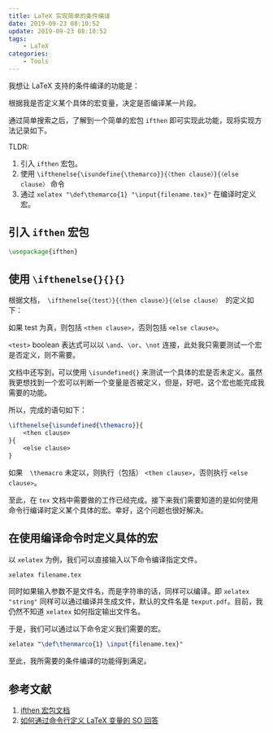 ```yaml
---
title: LaTeX 实现简单的条件编译
date: 2019-09-23 08:10:52
update: 2019-09-23 08:10:52
tags:
    - LaTeX
categories:
    - Tools
---
```


我想让 LaTeX 支持的条件编译的功能是：

根据我是否定义某个具体的宏变量，决定是否编译某一片段。

通过简单搜索之后，了解到一个简单的宏包 `ifthen` 即可实现此功能，现将实现方法记录如下。

<!-- more -->

TLDR:

1. 引入 `ifthen` 宏包。
2. 使用 `\ifthenelse{\isundefine{\themarco}}{〈then clause〉}{〈else clause〉` 命令
3. 通过 `xelatex "\def\themarco{1} "\input{filename.tex}"` 在编译时定义宏。

## 引入 `ifthen` 宏包

```tex
\usepackage{ifthen}
```

## 使用 `\ifthenelse{}{}{}`

根据文档，　`\ifthenelse{〈test〉}{〈then clause〉}{〈else clause〉`　的定义如下：

如果 test 为真，则包括 `<then clause>`，否则包括 `<else clause>`。

`<test>` boolean 表达式可以以 `\and`、`\or`、`\not` 连接，此处我只需要测试一个宏是否定义，则不需要。

文档中还写到，可以使用 `\isundefined{}` 来测试一个具体的宏是否未定义。虽然我更想找到一个宏可以判断一个变量是否被定义，但是，好吧，这个宏也能完成我需要的功能。

所以，完成的语句如下：

```tex
\ifthenelse{\isundefined{\themacro}}{
    <then clause>
}{
    <else clause>
}
```

如果　`\themacro` 未定以，则执行（包括） `<then clause>`，否则执行 `<else clause>`。

至此，在 `tex` 文档中需要做的工作已经完成。接下来我们需要知道的是如何使用命令行编译时定义某个具体的宏。幸好，这个问题也很好解决。

## 在使用编译命令时定义具体的宏

以 `xelatex` 为例，我们可以直接输入以下命令编译指定文件。

```tex
xelatex filename.tex
```

同时如果输入参数不是文件名，而是字符串的话，同样可以编译。即 `xelatex "string"` 同样可以通过编译并生成文件，默认的文件名是 `texput.pdf`。目前，我仍然不知道 `xelatex` 如何指定输出文件名。

于是，我们可以通过以下命令定义我们需要的宏。

```tex
xelatex "\def\thenmarco{1} \input{filename.tex}"
```

至此，我所需要的条件编译的功能得到满足。

## 参考文献

1. [ifthen 宏包文档](http://mirrors.ctan.org/macros/latex/base/ifthen.pdf)
2. [如何通过命令行定义 LaTeX 变量的 SO 回答](https://tex.stackexchange.com/a/1495)